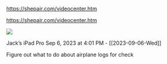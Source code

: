 https://shepair.com/videocenter.htm

https://shepair.com/videocenter.htm

![](<file:///Users/johnoleary/Library/Mobile Documents/iCloud~is~workflow~my~workflows/Documents/Screenshots/2023-09-06 160126.png>)

Jack’s iPad Pro
Sep 6, 2023 at 4:01 PM - [[2023-09-06-Wed]]

Figure out what to do about airplane logs for check